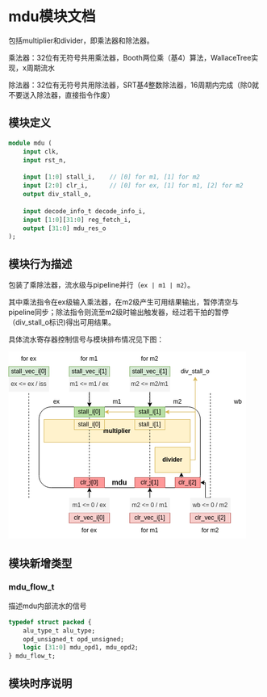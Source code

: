 # mdu模块文档

包括multiplier和divider，即乘法器和除法器。

乘法器：32位有无符号共用乘法器，Booth两位乘（基4）算法，WallaceTree实现，x周期流水

除法器：32位有无符号共用除法器，SRT基4整数除法器，16周期内完成（除0就不要送入除法器，直接指令作废）

## 模块定义

```systemverilog
module mdu (
    input clk,
    input rst_n,
    
    input [1:0] stall_i,    // [0] for m1, [1] for m2
    input [2:0] clr_i,      // [0] for ex, [1] for m1, [2] for m2
    output div_stall_o,

    input decode_info_t decode_info_i,
    input [1:0][31:0] reg_fetch_i,
    output [31:0] mdu_res_o
);
```

## 模块行为描述

包装了乘除法器，流水级与pipeline并行（`ex | m1 | m2`）。

其中乘法指令在ex级输入乘法器，在m2级产生可用结果输出，暂停清空与pipeline同步；除法指令则流至m2级时输出触发器，经过若干拍的暂停（div_stall_o标识)得出可用结果。

具体流水寄存器控制信号与模块排布情况见下图：

![mdu_flow_design](../pic/mdu_flow_design.png)

## 模块新增类型

### mdu_flow_t

描述mdu内部流水的信号

```systemverilog
typedef struct packed {
    alu_type_t alu_type;
    opd_unsigned_t opd_unsigned;
    logic [31:0] mdu_opd1, mdu_opd2;
} mdu_flow_t;
```

## 模块时序说明